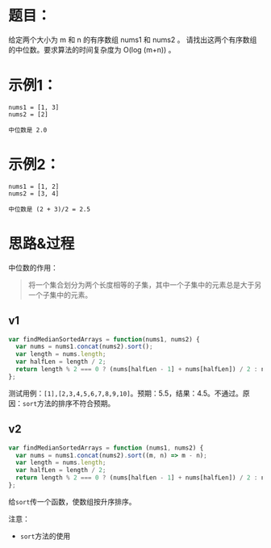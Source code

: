 # 题目：
给定两个大小为 m 和 n 的有序数组 nums1 和 nums2 。
请找出这两个有序数组的中位数。要求算法的时间复杂度为 O(log (m+n)) 。

# 示例1：
```
nums1 = [1, 3]
nums2 = [2]

中位数是 2.0
```
# 示例2：
```
nums1 = [1, 2]
nums2 = [3, 4]

中位数是 (2 + 3)/2 = 2.5
```

# 思路&过程
中位数的作用：
> 将一个集合划分为两个长度相等的子集，其中一个子集中的元素总是大于另一个子集中的元素。

## v1
```javascript
var findMedianSortedArrays = function(nums1, nums2) {
  var nums = nums1.concat(nums2).sort();
  var length = nums.length;
  var halfLen = length / 2;
  return length % 2 === 0 ? (nums[halfLen - 1] + nums[halfLen]) / 2 : nums[Math.floor(halfLen)];
};
```
测试用例：`[1],[2,3,4,5,6,7,8,9,10]`。预期：5.5，结果：4.5。不通过。原因：`sort`方法的排序不符合预期。

## v2
```javascript
var findMedianSortedArrays = function (nums1, nums2) {
  var nums = nums1.concat(nums2).sort((m, n) => m - n);
  var length = nums.length;
  var halfLen = length / 2;
  return length % 2 === 0 ? (nums[halfLen - 1] + nums[halfLen]) / 2 : nums[Math.floor(halfLen)];
};
```
给`sort`传一个函数，使数组按升序排序。

注意：
- `sort`方法的使用
